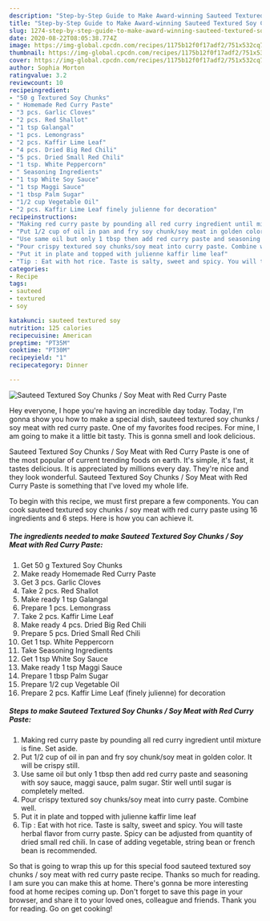 ```yaml
---
description: "Step-by-Step Guide to Make Award-winning Sauteed Textured Soy Chunks / Soy Meat with Red Curry Paste"
title: "Step-by-Step Guide to Make Award-winning Sauteed Textured Soy Chunks / Soy Meat with Red Curry Paste"
slug: 1274-step-by-step-guide-to-make-award-winning-sauteed-textured-soy-chunks-soy-meat-with-red-curry-paste
date: 2020-08-22T08:05:38.774Z
image: https://img-global.cpcdn.com/recipes/1175b12f0f17adf2/751x532cq70/sauteed-textured-soy-chunks-soy-meat-with-red-curry-paste-recipe-main-photo.jpg
thumbnail: https://img-global.cpcdn.com/recipes/1175b12f0f17adf2/751x532cq70/sauteed-textured-soy-chunks-soy-meat-with-red-curry-paste-recipe-main-photo.jpg
cover: https://img-global.cpcdn.com/recipes/1175b12f0f17adf2/751x532cq70/sauteed-textured-soy-chunks-soy-meat-with-red-curry-paste-recipe-main-photo.jpg
author: Sophia Morton
ratingvalue: 3.2
reviewcount: 10
recipeingredient:
- "50 g Textured Soy Chunks"
- " Homemade Red Curry Paste"
- "3 pcs. Garlic Cloves"
- "2 pcs. Red Shallot"
- "1 tsp Galangal"
- "1 pcs. Lemongrass"
- "2 pcs. Kaffir Lime Leaf"
- "4 pcs. Dried Big Red Chili"
- "5 pcs. Dried Small Red Chili"
- "1 tsp. White Peppercorn"
- " Seasoning Ingredients"
- "1 tsp White Soy Sauce"
- "1 tsp Maggi Sauce"
- "1 tbsp Palm Sugar"
- "1/2 cup Vegetable Oil"
- "2 pcs. Kaffir Lime Leaf finely julienne for decoration"
recipeinstructions:
- "Making red curry paste by pounding all red curry ingredient until mixture is fine. Set aside."
- "Put 1/2 cup of oil in pan and fry soy chunk/soy meat in golden color. It will be crispy still."
- "Use same oil but only 1 tbsp then add red curry paste and seasoning with soy sauce, maggi sauce, palm sugar. Stir well until sugar is completely melted."
- "Pour crispy textured soy chunks/soy meat into curry paste. Combine well."
- "Put it in plate and topped with julienne kaffir lime leaf"
- "Tip : Eat with hot rice. Taste is salty, sweet and spicy. You will taste herbal flavor from curry paste. Spicy can be adjusted from quantity of dried small red chili. In case of adding vegetable, string bean or french bean is recommended."
categories:
- Recipe
tags:
- sauteed
- textured
- soy

katakunci: sauteed textured soy 
nutrition: 125 calories
recipecuisine: American
preptime: "PT35M"
cooktime: "PT30M"
recipeyield: "1"
recipecategory: Dinner

---
```



![Sauteed Textured Soy Chunks / Soy Meat with Red Curry Paste](https://img-global.cpcdn.com/recipes/1175b12f0f17adf2/751x532cq70/sauteed-textured-soy-chunks-soy-meat-with-red-curry-paste-recipe-main-photo.jpg)

Hey everyone, I hope you're having an incredible day today. Today, I'm gonna show you how to make a special dish, sauteed textured soy chunks / soy meat with red curry paste. One of my favorites food recipes. For mine, I am going to make it a little bit tasty. This is gonna smell and look delicious.

Sauteed Textured Soy Chunks / Soy Meat with Red Curry Paste is one of the most popular of current trending foods on earth. It's simple, it's fast, it tastes delicious. It is appreciated by millions every day. They're nice and they look wonderful. Sauteed Textured Soy Chunks / Soy Meat with Red Curry Paste is something that I've loved my whole life.




To begin with this recipe, we must first prepare a few components. You can cook sauteed textured soy chunks / soy meat with red curry paste using 16 ingredients and 6 steps. Here is how you can achieve it.

<!--inarticleads1-->

##### The ingredients needed to make Sauteed Textured Soy Chunks / Soy Meat with Red Curry Paste:

1. Get 50 g Textured Soy Chunks
1. Make ready  Homemade Red Curry Paste
1. Get 3 pcs. Garlic Cloves
1. Take 2 pcs. Red Shallot
1. Make ready 1 tsp Galangal
1. Prepare 1 pcs. Lemongrass
1. Take 2 pcs. Kaffir Lime Leaf
1. Make ready 4 pcs. Dried Big Red Chili
1. Prepare 5 pcs. Dried Small Red Chili
1. Get 1 tsp. White Peppercorn
1. Take  Seasoning Ingredients
1. Get 1 tsp White Soy Sauce
1. Make ready 1 tsp Maggi Sauce
1. Prepare 1 tbsp Palm Sugar
1. Prepare 1/2 cup Vegetable Oil
1. Prepare 2 pcs. Kaffir Lime Leaf (finely julienne) for decoration




<!--inarticleads2-->

##### Steps to make Sauteed Textured Soy Chunks / Soy Meat with Red Curry Paste:

1. Making red curry paste by pounding all red curry ingredient until mixture is fine. Set aside.
1. Put 1/2 cup of oil in pan and fry soy chunk/soy meat in golden color. It will be crispy still.
1. Use same oil but only 1 tbsp then add red curry paste and seasoning with soy sauce, maggi sauce, palm sugar. Stir well until sugar is completely melted.
1. Pour crispy textured soy chunks/soy meat into curry paste. Combine well.
1. Put it in plate and topped with julienne kaffir lime leaf
1. Tip : Eat with hot rice. Taste is salty, sweet and spicy. You will taste herbal flavor from curry paste. Spicy can be adjusted from quantity of dried small red chili. In case of adding vegetable, string bean or french bean is recommended.




So that is going to wrap this up for this special food sauteed textured soy chunks / soy meat with red curry paste recipe. Thanks so much for reading. I am sure you can make this at home. There's gonna be more interesting food at home recipes coming up. Don't forget to save this page in your browser, and share it to your loved ones, colleague and friends. Thank you for reading. Go on get cooking!
